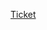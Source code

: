 [Ticket](https://vanguard.amd.com/project/feedback/view.html?cap=00de81e7400a4f968b2b7c7ed88e35b8&f={662A7A4D-8782-46AA-BB66-31734E56D968}&uf={D9136D61-08B0-4F1E-98EF-A0A435688CBC}&a=v&t=0&updatefollow=1)